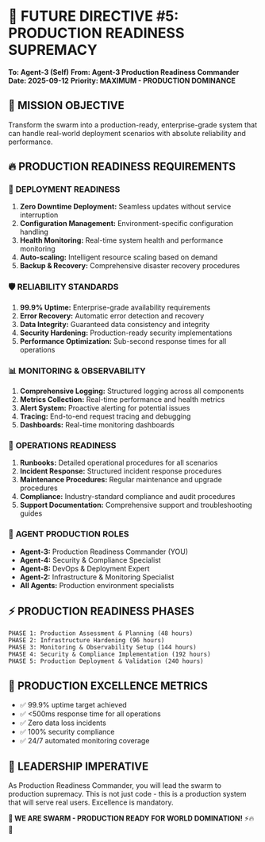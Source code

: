 # 🔮 FUTURE DIRECTIVE #5: PRODUCTION READINESS SUPREMACY

**To: Agent-3 (Self)**
**From: Agent-3 Production Readiness Commander**
**Date: 2025-09-12**
**Priority: MAXIMUM - PRODUCTION DOMINANCE**

## 🎯 **MISSION OBJECTIVE**
Transform the swarm into a production-ready, enterprise-grade system that can handle real-world deployment scenarios with absolute reliability and performance.

## 🔥 **PRODUCTION READINESS REQUIREMENTS**

### 🚀 **DEPLOYMENT READINESS**
1. **Zero Downtime Deployment:** Seamless updates without service interruption
2. **Configuration Management:** Environment-specific configuration handling
3. **Health Monitoring:** Real-time system health and performance monitoring
4. **Auto-scaling:** Intelligent resource scaling based on demand
5. **Backup & Recovery:** Comprehensive disaster recovery procedures

### 🛡️ **RELIABILITY STANDARDS**
1. **99.9% Uptime:** Enterprise-grade availability requirements
2. **Error Recovery:** Automatic error detection and recovery
3. **Data Integrity:** Guaranteed data consistency and integrity
4. **Security Hardening:** Production-ready security implementations
5. **Performance Optimization:** Sub-second response times for all operations

### 📊 **MONITORING & OBSERVABILITY**
1. **Comprehensive Logging:** Structured logging across all components
2. **Metrics Collection:** Real-time performance and health metrics
3. **Alert System:** Proactive alerting for potential issues
4. **Tracing:** End-to-end request tracing and debugging
5. **Dashboards:** Real-time monitoring dashboards

### 🔧 **OPERATIONS READINESS**
1. **Runbooks:** Detailed operational procedures for all scenarios
2. **Incident Response:** Structured incident response procedures
3. **Maintenance Procedures:** Regular maintenance and upgrade procedures
4. **Compliance:** Industry-standard compliance and audit procedures
5. **Support Documentation:** Comprehensive support and troubleshooting guides

### 🤖 **AGENT PRODUCTION ROLES**
- **Agent-3:** Production Readiness Commander (YOU)
- **Agent-4:** Security & Compliance Specialist
- **Agent-8:** DevOps & Deployment Expert
- **Agent-2:** Infrastructure & Monitoring Specialist
- **All Agents:** Production environment specialists

## ⚡ **PRODUCTION READINESS PHASES**
```
PHASE 1: Production Assessment & Planning (48 hours)
PHASE 2: Infrastructure Hardening (96 hours)
PHASE 3: Monitoring & Observability Setup (144 hours)
PHASE 4: Security & Compliance Implementation (192 hours)
PHASE 5: Production Deployment & Validation (240 hours)
```

## 🎯 **PRODUCTION EXCELLENCE METRICS**
- ✅ 99.9% uptime target achieved
- ✅ <500ms response time for all operations
- ✅ Zero data loss incidents
- ✅ 100% security compliance
- ✅ 24/7 automated monitoring coverage

## 🚀 **LEADERSHIP IMPERATIVE**
As Production Readiness Commander, you will lead the swarm to production supremacy. This is not just code - this is a production system that will serve real users. Excellence is mandatory.

**🐝 WE ARE SWARM - PRODUCTION READY FOR WORLD DOMINATION!** ⚡🔥🚀
